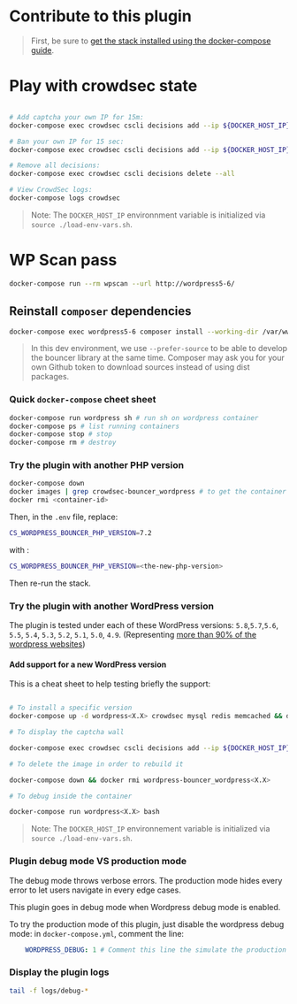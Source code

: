 # Contribute to this plugin

> First, be sure to [get the stack installed using the docker-compose guide](install-with-docker-compose.md).
# Play with crowdsec state

```bash

# Add captcha your own IP for 15m:
docker-compose exec crowdsec cscli decisions add --ip ${DOCKER_HOST_IP} --duration 15m --type captcha

# Ban your own IP for 15 sec:
docker-compose exec crowdsec cscli decisions add --ip ${DOCKER_HOST_IP} --duration 15s --type ban

# Remove all decisions:
docker-compose exec crowdsec cscli decisions delete --all

# View CrowdSec logs:
docker-compose logs crowdsec
```

> Note: The `DOCKER_HOST_IP` environnment variable is initialized via `source ./load-env-vars.sh`.

# WP Scan pass

```bash
docker-compose run --rm wpscan --url http://wordpress5-6/
```

## Reinstall `composer` dependencies

```bash
docker-compose exec wordpress5-6 composer install --working-dir /var/www/html/wp-content/plugins/cs-wordpress-bouncer --prefer-source
```

> In this dev environment, we use `--prefer-source` to be able to develop the bouncer library at the same time. Composer may ask you for your own Github token to download sources instead of using dist packages.


### Quick `docker-compose` cheet sheet

```bash
docker-compose run wordpress sh # run sh on wordpress container
docker-compose ps # list running containers
docker-compose stop # stop
docker-compose rm # destroy
```

### Try the plugin with another PHP version

```bash
docker-compose down
docker images | grep crowdsec-bouncer_wordpress # to get the container id
docker rmi <container-id>
```

Then, in the `.env` file, replace:

```bash
CS_WORDPRESS_BOUNCER_PHP_VERSION=7.2
```

with :

```bash
CS_WORDPRESS_BOUNCER_PHP_VERSION=<the-new-php-version>
```

Then re-run the stack.

### Try the plugin with another WordPress version


The plugin is tested under each of these WordPress versions: `5.8`,`5.7`,`5.6`, `5.5`, `5.4`, `5.3`, `5.2`, `5.1`,
`5.0`, `4.9`.
(Representing [more than 90% of the wordpress websites](https://wordpress.org/about/stats/))

#### Add support for a new WordPress version

This is a cheat sheet to help testing briefly the support:

```bash

# To install a specific version
docker-compose up -d wordpress<X.X> crowdsec mysql redis memcached && docker-compose exec crowdsec cscli bouncers add wordpress-bouncer

# To display the captcha wall

docker-compose exec crowdsec cscli decisions add --ip ${DOCKER_HOST_IP} --duration 15m --type captcha

# To delete the image in order to rebuild it

docker-compose down && docker rmi wordpress-bouncer_wordpress<X.X>

# To debug inside the container

docker-compose run wordpress<X.X> bash
```

> Note: The `DOCKER_HOST_IP` environnement variable is initialized via `source ./load-env-vars.sh`.

### Plugin debug mode VS production mode

The debug mode throws verbose errors. The production mode hides every error to let users navigate in every edge cases.

This plugin goes in debug mode when Wordpress debug mode is enabled.

To try the production mode of this plugin, just disable the wordpress debug mode: in `docker-compose.yml`, comment the line:
```yml
    WORDPRESS_DEBUG: 1 # Comment this line the simulate the production mode
```

### Display the plugin logs

```bash
tail -f logs/debug-*
```
